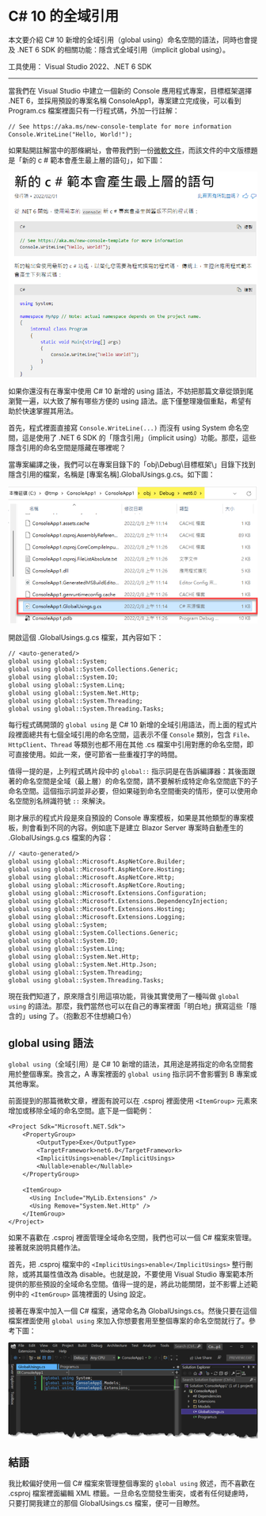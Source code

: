 # C# 10 的全域引用

本文要介紹 C# 10 新增的全域引用（global using）命名空間的語法，同時也會提及 .NET 6 SDK 的相關功能：隱含式全域引用（implicit global using）。

工具使用： Visual Studio 2022、.NET 6 SDK

---

當我們在 Visual Studio 中建立一個新的 Console 應用程式專案，目標框架選擇 .NET 6，並採用預設的專案名稱 ConsoleApp1，專案建立完成後，可以看到 Program.cs 檔案裡面只有一行程式碼，外加一行註解：
 
    // See https://aka.ms/new-console-template for more information
    Console.WriteLine("Hello, World!");

如果點開註解當中的那條網址，會帶我們到一份[微軟文件](https://aka.ms/new-console-template)，而該文件的中文版標題是「新的 c # 範本會產生最上層的語句」，如下圖：
 
![](ms-article.png)
 
如果你還沒有在專案中使用 C# 10 新增的 using 語法，不妨把那篇文章從頭到尾瀏覽一遍，以大致了解有哪些方便的 using 語法。底下僅整理幾個重點，希望有助於快速掌握其用法。
 
首先，程式裡面直接寫 `Console.WriteLine(...)` 而沒有 using System 命名空間，這是使用了 .NET 6 SDK 的「隱含引用」（implicit using）功能。那麼，這些隱含引用的命名空間是隱藏在哪裡呢？

當專案編譯之後，我們可以在專案目錄下的「obj\Debug\目標框架\」目錄下找到隱含引用的檔案，名稱是 [專案名稱].GlobalUsings.g.cs。如下圖：
 
![](implicit-usings-file.png)
 
開啟這個 .GlobalUsings.g.cs 檔案，其內容如下：
 
    // <auto-generated/>
    global using global::System;
    global using global::System.Collections.Generic;
    global using global::System.IO;
    global using global::System.Linq;
    global using global::System.Net.Http;
    global using global::System.Threading;
    global using global::System.Threading.Tasks;

每行程式碼開頭的 `global using` 是 C# 10 新增的全域引用語法，而上面的程式片段裡面總共有七個全域引用的命名空間，這表示不僅 `Console` 類別，包含 `File`、`HttpClient`、`Thread` 等類別也都不用在其他 .cs 檔案中引用對應的命名空間，即可直接使用。如此一來，便可節省一些重複打字的時間。

值得一提的是，上列程式碼片段中的 `global::` 指示詞是在告訴編譯器：其後面跟著的命名空間是全域（最上層）的命名空間，請不要解析成特定命名空間底下的子命名空間。這個指示詞並非必要，但如果碰到命名空間衝突的情形，便可以使用命名空間別名辨識符號 `::` 來解決。

剛才展示的程式片段是來自預設的 Console 專案模板，如果是其他類型的專案模板，則會看到不同的內容。例如底下是建立 Blazor Server 專案時自動產生的 .GlobalUsings.g.cs 檔案的內容：

~~~~
// <auto-generated/>
global using global::Microsoft.AspNetCore.Builder;
global using global::Microsoft.AspNetCore.Hosting;
global using global::Microsoft.AspNetCore.Http;
global using global::Microsoft.AspNetCore.Routing;
global using global::Microsoft.Extensions.Configuration;
global using global::Microsoft.Extensions.DependencyInjection;
global using global::Microsoft.Extensions.Hosting;
global using global::Microsoft.Extensions.Logging;
global using global::System;
global using global::System.Collections.Generic;
global using global::System.IO;
global using global::System.Linq;
global using global::System.Net.Http;
global using global::System.Net.Http.Json;
global using global::System.Threading;
global using global::System.Threading.Tasks;
~~~~
 
 現在我們知道了，原來隱含引用這項功能，背後其實使用了一種叫做 `global using` 的語法。那麼，我們當然也可以在自己的專案裡面「明白地」撰寫這些「隱含的」using 了。（抱歉忍不住想繞口令）
 
## global using 語法
 
`global using`（全域引用）是 C# 10 新增的語法，其用途是將指定的命名空間套用於整個專案。換言之，A 專案裡面的 `global using` 指示詞不會影響到 B 專案或其他專案。
 
前面提到的那篇微軟文章，裡面有說可以在 .csproj 裡面使用 `<ItemGroup>` 元素來增加或移除全域的命名空間。底下是一個範例：
 
~~~~
<Project Sdk="Microsoft.NET.Sdk">
    <PropertyGroup>
        <OutputType>Exe</OutputType>
        <TargetFramework>net6.0</TargetFramework>
        <ImplicitUsings>enable</ImplicitUsings>
        <Nullable>enable</Nullable>
    </PropertyGroup>
    
    <ItemGroup>
      <Using Include="MyLib.Extensions" />
      <Using Remove="System.Net.Http" />
    </ItemGroup>    
</Project>
~~~~
 
如果不喜歡在 .csproj 裡面管理全域命名空間，我們也可以一個 C# 檔案來管理。接著就來說明具體作法。
 
首先，把 .csproj 檔案中的 `<ImplicitUsings>enable</ImplicitUsings>` 整行刪除，或將其屬性值改為 disable。也就是說，不要使用 Visual Studio 專案範本所提供的那些預設的全域命名空間。值得一提的是，將此功能關閉，並不影響上述範例中的 `<ItemGroup>` 區塊裡面的 Using 設定。
 
接著在專案中加入一個 C# 檔案，通常命名為 GlobalUsings.cs。然後只要在這個檔案裡面使用 `global using` 來加入你想要套用至整個專案的命名空間就行了。參考下圖：

![](ide.png)

## 結語
 
我比較偏好使用一個 C# 檔案來管理整個專案的 `global using` 敘述，而不喜歡在 .csproj 檔案裡面編輯 XML 標籤。一旦命名空間發生衝突，或者有任何疑慮時，只要打開我建立的那個 GlobalUsings.cs 檔案，便可一目瞭然。
 
